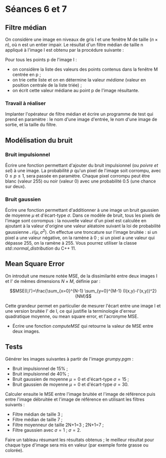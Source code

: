 # Séances 6 et 7


## Filtre médian

On considère une image en niveaux de gris I et une fenêtre M de taille $`(n\times n)`$, où n est un entier impair. Le résultat d'un filtre médian de taille n appliqué à l'image I est obtenu par la procédure suivante :

Pour tous les points p de l'image I : 
- on considère la liste des valeurs des points contenus dans la fenêtre M centrée en p ;
- on trie cette liste et on en détermine la valeur *médiane* (valeur en position centrale de la liste triée) ;
- on écrit cette valeur médiane au point p de l'image résultante.
       
### Travail à réaliser

Implanter l'opérateur de filtre médian et écrire un programme de test qui prend en paramètre : le nom d'une image d'entrée, le nom d'une image de sortie, et la taille du filtre.


## Modélisation du bruit

### Bruit impulsionnel

Écrire une fonction permettant d'ajouter du bruit impulsionnel (ou *poivre et sel*) à une image. La probabilité $p$ qu'un pixel
de l'image soit corrompu, avec $`0\leq p \leq 1`$, sera passée en paramètre. 
Chaque pixel corrompu peut être blanc (valeur 255) ou noir (valeur 0) avec une probabilité 0.5 (une chance sur deux).

### Bruit gaussien

Écrire une fonction permettant d'additionner à une image un bruit gaussien de  moyenne $`\mu`$ et d'écart-type $`\sigma`$.
Dans ce modèle de bruit, tous les pixels de l'image sont corrompus : la nouvelle valeur d'un pixel est calculée en ajoutant à la valeur d'origine une valeur aléatoire suivant la loi de probabilité gaussienne $`\mathcal{N}(\mu,\sigma^2)`$. On effectue une troncature sur l'image bruitée : si un pixel a une valeur négative, on la ramène à 0 ; si un pixel a une valeur qui dépasse 255, on la ramène à 255.
Vous pourrez utiliser la classe *std::normal\_distribution* du C++ 11.



## Mean Square Error

On introduit une mesure notée MSE, de la dissimilarité entre deux images I et I' de mêmes dimensions $`N\times M`$, définie par :  

```math
MSE(I,I')=\frac{\sum_{x=0}^{N-1} \sum_{y=0}^{M-1} (I(x,y)-I'(x,y))^2}{NM}
```

Cette grandeur permet en particulier de mesurer l'écart entre une image I et une version bruitée I' de I, ce qui justifie la terminologie d'erreur quadratique moyenne, ou mean square error, et l'acronyme MSE.


- Écrire une fonction *computeMSE* qui  retourne la valeur de MSE entre deux images.
 
 
## Tests

Générer les images suivantes à partir de l'image *grumpy.pgm* : 

- Bruit impulsionnel de 15% ;
- Bruit impulsionnel de 40% ;
- Bruit gaussien de moyenne $`\mu=0`$ et d'écart-type $`\sigma=15`$ ;
- Bruit gaussien de moyenne $`\mu=0`$ et d'écart-type $`\sigma=30`$.

Calculer ensuite le MSE entre l'image bruitée et l'image de référence puis entre l'image débruitée et l'image de référence en utilisant les filtres suivants :

- Filtre médian de taille 3 ;
- Filtre médian de taille 7 ;
- Filtre moyenneur de taille 2N+1=3 ; 2N+1=7 ;
- Filtre gaussien avec $`\sigma=1`$ ; $`\sigma=2`$.

Faire un tableau résumant les résultats obtenus ; le meilleur résultat pour chaque type d'image sera mis en valeur (par exemple fonte grasse ou colorée).